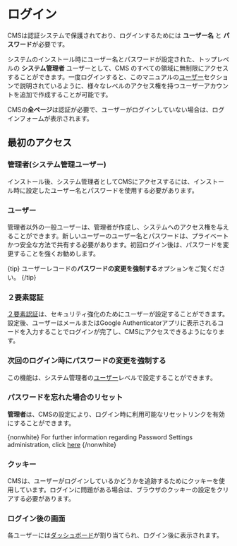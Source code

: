 <!--toc=tour-->

# ログイン

CMSは認証システムで保護されており、ログインするためには **ユーザー名** と **パスワード**が必要です。

システムのインストール時にユーザー名とパスワードが設定された、トップレベルの **システム管理者** ユーザーとして、CMS のすべての領域に無制限にアクセスすることができます。一度ログインすると、このマニュアルの[ユーザー](users.html)セクションで説明されているように、様々なレベルのアクセス権を持つユーザーアカウントを追加で作成することが可能です。

CMSの**全ページ**は認証が必要で、ユーザーがログインしていない場合は、ログインフォームが表示されます。

## 最初のアクセス

### 管理者(システム管理ユーザー)

インストール後、システム管理者としてCMSにアクセスするには、インストール時に設定したユーザー名とパスワードを使用する必要があります。


### ユーザー

管理者以外の一般ユーザーは、管理者が作成し、システムへのアクセス権を与えることができます。新しいユーザーのユーザー名とパスワードは、プライベートかつ安全な方法で共有する必要があります。初回ログイン後は、パスワードを変更することを強くお勧めします。

{tip}
ユーザーレコードの**パスワードの変更を強制する**オプションをご覧ください。
{/tip}

### ２要素認証

[２要素認証](tour_two_factor_authentication.html)は、セキュリティ強化のためにユーザーが設定することができます。設定後、ユーザーはメールまたはGoogle Authenticatorアプリに表示されるコードを入力することでログインが完了し、CMSにアクセスできるようになります。

### 次回のログイン時にパスワードの変更を強制する

この機能は、システム管理者の[ユーザー](users_administration.html)レベルで設定することができます。

### パスワードを忘れた場合のリセット

**管理者**は、CMSの設定により、ログイン時に利用可能なリセットリンクを有効にすることができます。

{nonwhite}
For further information regarding Password Settings administration, click [here](https://xibo.org.uk/docs/setup/password-settings)
{/nonwhite}

### クッキー

CMSは、ユーザーがログインしているかどうかを追跡するためにクッキーを使用しています。ログインに問題がある場合は、ブラウザのクッキーの設定をクリアする必要があります。

### ログイン後の画面

各ユーザーには[ダッシュボード](tour_status_dashboard.html)が割り当てられ、ログイン後に表示されます。
